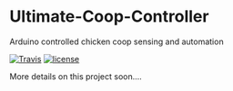# Ultimate-Coop-Controller
Arduino controlled chicken coop sensing and automation

[![Travis](https://img.shields.io/travis/jaycollett/Ultimate-Coop-Controller.svg?style=for-the-badge)](https://travis-ci.org/jaycollett/Ultimate-Coop-Controller) [![license](https://img.shields.io/github/license/jaycollett/Ultimate-Coop-Controller.svg?style=for-the-badge)](https://github.com/jaycollett/Ultimate-Coop-Controller/blob/master/LICENSE)

More details on this project soon....
